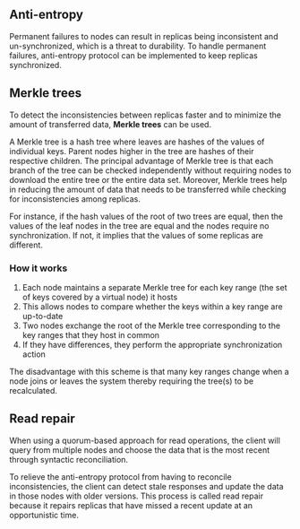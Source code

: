 ## Anti-entropy

Permanent failures to nodes can result in replicas being inconsistent and un-synchronized, which is a threat to durability. To handle permanent failures, anti-entropy protocol can be implemented to keep replicas synchronized.

## Merkle trees

To detect the inconsistencies between replicas faster and to minimize the amount of transferred data, **Merkle trees** can be used.

A Merkle tree is a hash tree where leaves are hashes of the values of individual keys. Parent nodes higher in the tree are hashes of their respective children. The principal advantage of Merkle tree is that each branch of the tree can be checked independently without requiring nodes to download the entire tree or the entire data set. Moreover, Merkle trees help in reducing the amount of data that needs to be transferred while checking for inconsistencies among replicas.

For instance, if the hash values of the root of two trees are equal, then the values of the leaf nodes in the tree are equal and the nodes require no synchronization. If not, it implies that the values of some replicas are different.

### How it works

1. Each node maintains a separate Merkle tree for each key range (the set of keys covered by a virtual node) it hosts
2. This allows nodes to compare whether the keys within a key range are up-to-date
3. Two nodes exchange the root of the Merkle tree corresponding to the key ranges that they host in common
4. If they have differences, they perform the appropriate synchronization action

The disadvantage with this scheme is that many key ranges change when a node joins or leaves the system thereby requiring the tree(s) to be recalculated.

## Read repair

When using a quorum-based approach for read operations, the client will query from multiple nodes and choose the data that is the most recent through syntactic reconciliation.

To relieve the anti-entropy protocol from having to reconcile inconsistencies, the client can detect stale responses and update the data in those nodes with older versions. This process is called read repair because it repairs replicas that have missed a recent update at an opportunistic time.
